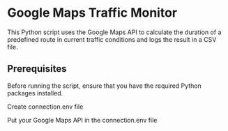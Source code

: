# Google Maps Traffic Monitor

This Python script uses the Google Maps API to calculate the duration of a predefined route in current traffic conditions and logs the result in a CSV file.

## Prerequisites

Before running the script, ensure that you have the required Python packages installed. 

Create connection.env file

Put your Google Maps API in the connection.env file
